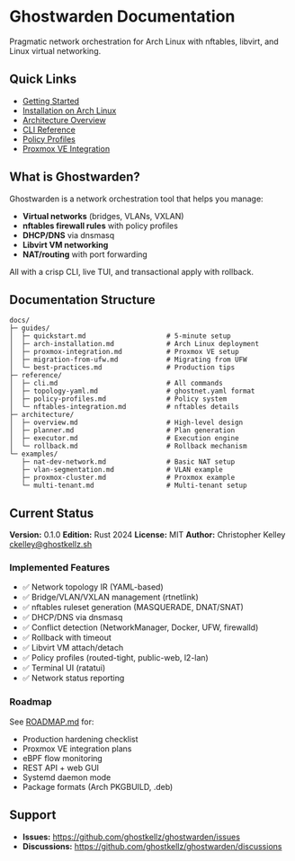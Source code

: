 # Ghostwarden Documentation

Pragmatic network orchestration for Arch Linux with nftables, libvirt, and Linux virtual networking.

## Quick Links

- [Getting Started](guides/quickstart.md)
- [Installation on Arch Linux](guides/arch-installation.md)
- [Architecture Overview](architecture/overview.md)
- [CLI Reference](reference/cli.md)
- [Policy Profiles](reference/policy-profiles.md)
- [Proxmox VE Integration](guides/proxmox-integration.md)

## What is Ghostwarden?

Ghostwarden is a network orchestration tool that helps you manage:
- **Virtual networks** (bridges, VLANs, VXLAN)
- **nftables firewall rules** with policy profiles
- **DHCP/DNS** via dnsmasq
- **Libvirt VM networking**
- **NAT/routing** with port forwarding

All with a crisp CLI, live TUI, and transactional apply with rollback.

## Documentation Structure

```
docs/
├─ guides/
│  ├─ quickstart.md                    # 5-minute setup
│  ├─ arch-installation.md             # Arch Linux deployment
│  ├─ proxmox-integration.md           # Proxmox VE setup
│  ├─ migration-from-ufw.md            # Migrating from UFW
│  └─ best-practices.md                # Production tips
├─ reference/
│  ├─ cli.md                           # All commands
│  ├─ topology-yaml.md                 # ghostnet.yaml format
│  ├─ policy-profiles.md               # Policy system
│  └─ nftables-integration.md          # nftables details
├─ architecture/
│  ├─ overview.md                      # High-level design
│  ├─ planner.md                       # Plan generation
│  ├─ executor.md                      # Execution engine
│  └─ rollback.md                      # Rollback mechanism
└─ examples/
   ├─ nat-dev-network.md               # Basic NAT setup
   ├─ vlan-segmentation.md             # VLAN example
   ├─ proxmox-cluster.md               # Proxmox example
   └─ multi-tenant.md                  # Multi-tenant setup
```

## Current Status

**Version:** 0.1.0
**Edition:** Rust 2024
**License:** MIT
**Author:** Christopher Kelley <ckelley@ghostkellz.sh>

### Implemented Features

- ✅ Network topology IR (YAML-based)
- ✅ Bridge/VLAN/VXLAN management (rtnetlink)
- ✅ nftables ruleset generation (MASQUERADE, DNAT/SNAT)
- ✅ DHCP/DNS via dnsmasq
- ✅ Conflict detection (NetworkManager, Docker, UFW, firewalld)
- ✅ Rollback with timeout
- ✅ Libvirt VM attach/detach
- ✅ Policy profiles (routed-tight, public-web, l2-lan)
- ✅ Terminal UI (ratatui)
- ✅ Network status reporting

### Roadmap

See [ROADMAP.md](../ROADMAP.md) for:
- Production hardening checklist
- Proxmox VE integration plans
- eBPF flow monitoring
- REST API + web GUI
- Systemd daemon mode
- Package formats (Arch PKGBUILD, .deb)

## Support

- **Issues:** https://github.com/ghostkellz/ghostwarden/issues
- **Discussions:** https://github.com/ghostkellz/ghostwarden/discussions
